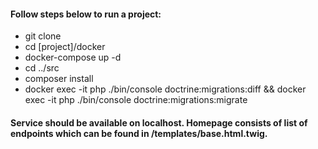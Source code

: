 #### Follow steps below to run a project:
- git clone
- cd [project]/docker
- docker-compose up -d
- cd ../src
- composer install
- docker exec -it php ./bin/console doctrine:migrations:diff && docker exec -it php ./bin/console doctrine:migrations:migrate
#### Service should be available on localhost. Homepage consists of list of endpoints which can be found in /templates/base.html.twig.
